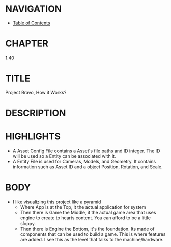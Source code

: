 # NAVIGATION
- [Table of Contents](../Table_of_Contents.md)

# CHAPTER
1.40


# TITLE
Project Bravo, How it Works?


# DESCRIPTION



# HIGHLIGHTS
- A Asset Config File contains a Asset's file paths and ID integer. The ID will be used so a Entity can be associated with it.
- A Entity File is used for Cameras, Models, and Geometry. It contains information such as Asset ID and a object Position, Rotation, and Scale.


# BODY
- I like visualizing this project like a pyramid
    - Where App is at the Top, it the actual application for system
    - Then there is Game the Middle, it the actual game area that uses engine to create to hearts content. You can afford to be a little sloppy.
    - Then there is Engine the Bottom, it's the foundation. Its made of components that can be used to build a game. This is where features are added. I see this as the level that talks to the machine/hardware.